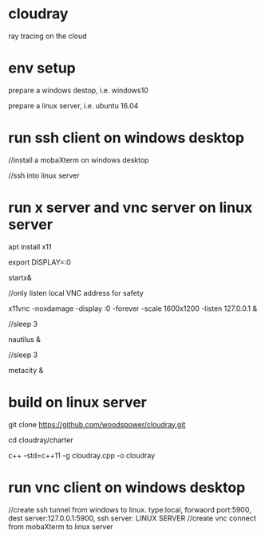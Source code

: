 # cloudray
ray tracing on the cloud

# env setup
prepare a windows destop, i.e. windows10

prepare a linux server,   i.e. ubuntu 16.04

# run ssh client on windows desktop
//install a mobaXterm on windows desktop

//ssh into linux server

# run x server and vnc server on linux server
apt install x11

export DISPLAY=:0

startx&

//only listen local VNC address for safety

x11vnc -noxdamage -display :0 -forever -scale 1600x1200 -listen 127.0.0.1 &

//sleep 3

nautilus &

//sleep 3

metacity &

# build on linux server
git clone https://github.com/woodspower/cloudray.git

cd cloudray/charter

c++ -std=c++11 -g cloudray.cpp -o cloudray

# run vnc client on windows desktop
//create ssh tunnel from windows to linux. type:local, forwaord port:5900, dest server:127.0.0.1:5900, ssh server: LINUX SERVER
//create vnc connect from mobaXterm to linux server




